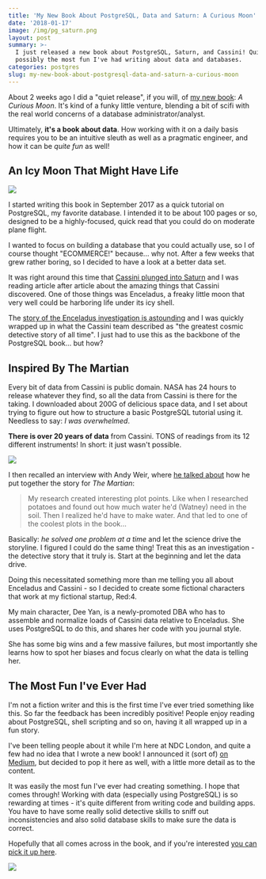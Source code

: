 ```yaml
---
title: 'My New Book About PostgreSQL, Data and Saturn: A Curious Moon'
date: '2018-01-17'
image: /img/pg_saturn.png
layout: post
summary: >-
  I just released a new book about PostgreSQL, Saturn, and Cassini! Quite
  possibly the most fun I've had writing about data and databases.
categories: postgres
slug: my-new-book-about-postgresql-data-and-saturn-a-curious-moon
---
```


About 2 weeks ago I did a "quiet release", if you will, of [my new book](https://goo.gl/tWF5HE): _A Curious Moon_. It's kind of a funky little venture, blending a bit of scifi with the real world concerns of a database administrator/analyst.

Ultimately, **it's a book about data**. How working with it on a daily basis requires you to be an intuitive sleuth as well as a pragmatic engineer, and how it can be _quite fun_ as well!

## An Icy Moon That Might Have Life

![](https://blog.bigmachine.io/img/7796_PIA21346-full.jpg)

I started writing this book in September 2017 as a quick tutorial on PostgreSQL, my favorite database. I intended it to be about 100 pages or so, designed to be a highly-focused, quick read that you could do on moderate plane flight.

I wanted to focus on building a database that you could actually use, so I of course thought "ECOMMERCE!" because... why not. After a few weeks that grew rather boring, so I decided to have a look at a better data set.

It was right around this time that [Cassini plunged into Saturn](https://saturn.jpl.nasa.gov/mission/grand-finale/cassini-end-of-mission-timeline/) and I was reading article after article about the amazing things that Cassini discovered. One of those things was Enceladus, a freaky little moon that very well could be harboring life under its icy shell.

The [story of the Enceladus investigation is astounding](https://www.scientificamerican.com/article/excitement-builds-for-the-possibility-of-life-on-enceladus/) and I was quickly wrapped up in what the Cassini team described as "the greatest cosmic detective story of all time". I just had to use this as the backbone of the PostgreSQL book... but how?

## Inspired By The Martian

Every bit of data from Cassini is public domain. NASA has 24 hours to release whatever they find, so all the data from Cassini is there for the taking. I downloaded about 200G of delicious space data, and I set about trying to figure out how to structure a basic PostgreSQL tutorial using it. Needless to say: _I was overwhelmed_.

**There is over 20 years of data** from Cassini. TONS of readings from its 12 different instruments! In short: it just wasn't possible.

![](https://blog.bigmachine.io/img/10.jpg)

I then recalled an interview with Andy Weir, where [he talked about](http://uk.businessinsider.com/andy-weir-the-martian-science-crowdsourcing-2015-10?r=US&IR=T) how he put together the story for _The Martian_:

> My research created interesting plot points. Like when I researched potatoes and found out how much water he'd (Watney) need in the soil. Then I realized he'd have to make water. And that led to one of the coolest plots in the book...

Basically: _he solved one problem at a time_ and let the science drive the storyline. I figured I could do the same thing! Treat this as an investigation - the detective story that it truly is. Start at the beginning and let the data drive.

Doing this necessitated something more than me telling you all about Enceladus and Cassini - so I decided to create some fictional characters that work at my fictional startup, Red:4.

My main character, Dee Yan, is a newly-promoted DBA who has to assemble and normalize loads of Cassini data relative to Enceladus. She uses PostgreSQL to do this, and shares her code with you journal style.

She has some big wins and a few massive failures, but most importantly she learns how to spot her biases and focus clearly on what the data is telling her.

## The Most Fun I've Ever Had

I'm not a fiction writer and this is the first time I've ever tried something like this. So far the feedback has been incredibly positive! People enjoy reading about PostgreSQL, shell scripting and so on, having it all wrapped up in a fun story.

I've been telling people about it while I'm here at NDC London, and quite a few had no idea that I wrote a new book! I announced it (sort of) [on Medium](https://medium.com/@robconery/adding-some-scifi-fun-to-a-book-about-databases-82825aca0b14), but decided to pop it here as well, with a little more detail as to the content.

It was easily the most fun I've ever had creating something. I hope that comes through! Working with data (especially using PostgreSQL) is so rewarding at times - it's quite different from writing code and building apps. You have to have some really solid detective skills to sniff out inconsistencies and also solid database skills to make sure the data is correct.

Hopefully that all comes across in the book, and if you're interested [you can pick it up here](https://goo.gl/tWF5HE).

![](https://blog.bigmachine.io/img/image-20170411-26720-1avikn7.jpg)
